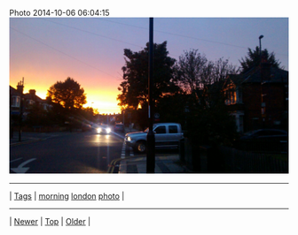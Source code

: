 <!--
title: Photo 2014-10-06 06
date: 2020-06-28T15:00:41.557Z
tags: morning, london, photo
-->











Photo 2014-10-06 06:04:15
![](99299471437-0.jpg)

<!--BOTTOM-POST-NAVIGATION-->
---

| [Tags](tags.md) | [morning](tag-morning.md) [london](tag-london.md) [photo](tag-photo.md) |

---

| [Newer](99234602337.md) | [Top](index.md) | [Older](99386746937.md) |